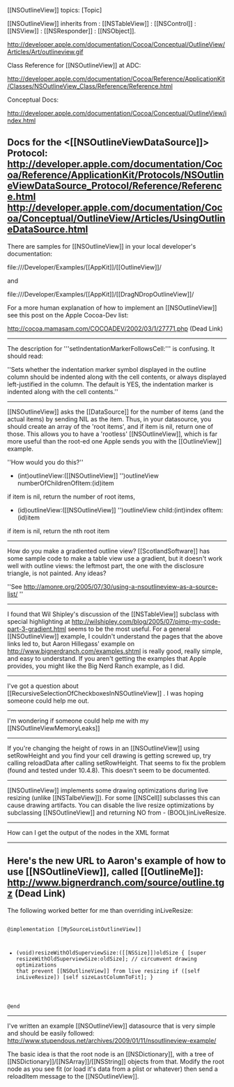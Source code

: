 [[NSOutlineView]] topics:
[Topic]

[[NSOutlineView]] inherits from : [[NSTableView]]  :  [[NSControl]]  :  [[NSView]]  :  [[NSResponder]]  : [[NSObject]].

http://developer.apple.com/documentation/Cocoa/Conceptual/OutlineView/Articles/Art/outlineview.gif

Class Reference for [[NSOutlineView]] at ADC:

http://developer.apple.com/documentation/Cocoa/Reference/ApplicationKit/Classes/NSOutlineView_Class/Reference/Reference.html

Conceptual Docs:

http://developer.apple.com/documentation/Cocoa/Conceptual/OutlineView/index.html

Docs for the <[[NSOutlineViewDataSource]]> Protocol:
http://developer.apple.com/documentation/Cocoa/Reference/ApplicationKit/Protocols/NSOutlineViewDataSource_Protocol/Reference/Reference.html
http://developer.apple.com/documentation/Cocoa/Conceptual/OutlineView/Articles/UsingOutlineDataSource.html
----

There are samples for [[NSOutlineView]] in your local developer's documentation:

file:///Developer/Examples/[[AppKit]]/[[OutlineView]]/

and

file:///Developer/Examples/[[AppKit]]/[[DragNDropOutlineView]]/

For a more human explanation of how to implement an [[NSOutlineView]] see this post on the Apple Cocoa-Dev list:

http://cocoa.mamasam.com/COCOADEV/2002/03/1/27771.php (Dead Link)

----

The description for '''setIndentationMarkerFollowsCell:''' is confusing. It should read:

''Sets whether the indentation marker symbol displayed in the outline column should be indented along with the  cell contents, or always displayed left-justified in the column.  The default is YES, the indentation marker is indented along with the cell contents.''

----

[[NSOutlineView]] asks the [[DataSource]] for the number of items (and the actual items) by sending NIL as the item. Thus, in your datasource, you should create an array of the 'root items', and if item is nil, return one of those. This allows you to have a 'rootless' [[NSOutlineView]], which is far more useful than the root-ed one Apple sends you with the [[OutlineView]] example.

''How would you do this?''

- (int)outlineView:([[NSOutlineView]] '')outlineView numberOfChildrenOfItem:(id)item

if item is nil, return the number of root items,


- (id)outlineView:([[NSOutlineView]] '')outlineView child:(int)index ofItem:(id)item

if item is nil, return the nth root item

----

How do you make a gradiented outline view? [[ScotlandSoftware]] has some sample code to make a table view use a gradient, but it doesn't work well with outline views: the leftmost part, the one with the disclosure triangle, is not painted. Any ideas?

''See http://amonre.org/2005/07/30/using-a-nsoutlineview-as-a-source-list/ ''

----

I found that Wil Shipley's discussion of the [[NSTableView]] subclass with special highlighting at http://wilshipley.com/blog/2005/07/pimp-my-code-part-3-gradient.html seems to be the most useful. For a general [[NSOutlineView]] example, I couldn't understand the pages that the above links led to, but Aaron Hillegass' example on http://www.bignerdranch.com/examples.shtml is really good, really simple, and easy to understand. If you aren't getting the examples that Apple provides, you might like the Big Nerd Ranch example, as I did.

----

I've got a question about [[RecursiveSelectionOfCheckboxesInNSOutlineView]] .  I was hoping someone could help me out.

----

I'm wondering if someone could help me with my [[NSOutlineViewMemoryLeaks]]

----

If you're changing the height of rows in an [[NSOutlineView]] using setRowHeight and you find your cell drawing is getting screwed up, try calling reloadData after calling setRowHeight. That seems to fix the problem (found and tested under 10.4.8). This doesn't seem to be documented.

----

[[NSOutlineView]] implements some drawing optimizations during live resizing (unlike [[NSTalbeView]]). For some [[NSCell]] subclasses this can cause drawing artifacts. You can disable the live resize optimizations by subclassing [[NSOutlineView]] and returning NO from - (BOOL)inLiveResize.

----

How can I get the output of the nodes in the XML format

----

Here's the new URL to Aaron's example of how to use [[NSOutlineView]], called [[OutlineMe]]: http://www.bignerdranch.com/source/outline.tgz
 (Dead Link)
----

The following worked better for me than overriding inLiveResize:

<code>
@implementation [[MySourceListOutlineView]]

- (void)resizeWithOldSuperviewSize:([[NSSize]])oldSize
{
	[super resizeWithOldSuperviewSize:oldSize];
	// circumvent drawing optimizations that prevent [[NSOutlineView]] from live resizing
	if ([self inLiveResize])
		[self sizeLastColumnToFit];
}

@end
</code>

----

I've written an example [[NSOutlineView]] datasource that is very simple and should be easily followed: http://www.stupendous.net/archives/2009/01/11/nsoutlineview-example/

The basic idea is that the root node is an [[NSDictionary]], with a tree of [[NSDictionary]]/[[NSArray]]/[[NSString]] objects from that. Modify the root node as you see fit (or load it's data from a plist or whatever) then send a reloadItem message to the [[NSOutlineView]].